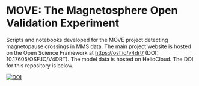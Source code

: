 # MOVE: The Magnetosphere Open Validation Experiment
Scripts and notebooks developed for the MOVE project detecting magnetopause crossings in MMS data. The main project website is hosted on the Open Science Framework at https://osf.io/v4drt/ (DOI: 10.17605/OSF.IO/V4DRT). The model data is hosted on HelioCloud. The DOI for this repository is below.  

[![DOI](https://zenodo.org/badge/631044088.svg)](https://zenodo.org/badge/latestdoi/631044088)
